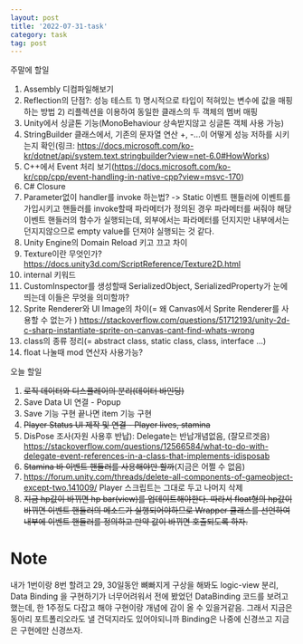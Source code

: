 ```yaml
---
layout: post
title: '2022-07-31-task'
category: task
tag: post
---
```

주말에 할일

1. Assembly 디컴파일해보기
2. Reflection의 단점?: 성능 테스트 1) 명시적으로 타입이 적혀있는 변수에 값을 매핑하는 방법 2) 리플렉션을 이용하여 동일한 클래스의 두 객체의 멤버 매핑
3. Unity에서 싱글톤 기능(MonoBehaviour 상속받지않고 싱글톤 객체 사용 가능)
4. StringBuilder 클래스에서, 기존의 문자열 연산 +, -...이 어떻게 성능 저하를 시키는지 확인(링크: https://docs.microsoft.com/ko-kr/dotnet/api/system.text.stringbuilder?view=net-6.0#HowWorks)
5. C++에서 Event 처리 보기(https://docs.microsoft.com/ko-kr/cpp/cpp/event-handling-in-native-cpp?view=msvc-170)
6. C# Closure
7. Parameter없이 handler를 invoke 하는법? -> Static 이벤트 핸들러에 이벤트를 가입시키고 핸들러를 invoke할때 파라메터가 정의된 경우 파라메터를 써줘야 해당 이벤트 핸들러의 함수가 실행되는데, 외부에서는 파라메터를 던지지만 내부에서는 던지지않으므로 empty value를 던져야 실행되는 것 같다.
8. Unity Engine의 Domain Reload 키고 끄고 차이
9. Texture이란 무엇인가? https://docs.unity3d.com/ScriptReference/Texture2D.html
10. internal 키워드
11. CustomInspector를 생성할때 SerializedObject, SerializedProperty가 눈에 띄는데 이들은 무엇을 의미할까? 
12. Sprite Renderer와 UI Image의 차이(= 왜 Canvas에서 Sprite Renderer를 사용할 수 없는가 )  https://stackoverflow.com/questions/51712193/unity-2d-c-sharp-instantiate-sprite-on-canvas-cant-find-whats-wrong
13. class의 종류 정리(= abstract class, static class, class, interface ...)
14. float 나눌때 mod 연산자 사용가능?


오늘 할일
1. ~~로직 데이터와 디스플레이의 분리(데이터 바인딩)~~
2. Save Data UI 연결 - Popup
3. Save 기능 구현 끝나면 item 기능 구현
4. ~~Player Status UI 제작 및 연결 - Player lives, stamina~~
5. DisPose 조사(자원 사용후 반납): Delegate는 반납개념없음, (잘모르겟음) https://stackoverflow.com/questions/12566584/what-to-do-with-delegate-event-references-in-a-class-that-implements-idisposab
6. ~~Stamina 바 이벤트 핸들러를 사용해야만 할까~~(지금은 어쩔 수 없음)
7.  https://forum.unity.com/threads/delete-all-components-of-gameobject-except-two.141009/ Player 스크립트는 그대로 두고 나머지 삭제
8.  ~~지금 hp값이 바뀌면 hp bar(view)를 업데이트해야한다. 따라서 float형의 hp값이 바뀌면 이벤트 핸들러의 메소드가 실행되어야하므로 Wrapper 클래스를 선언하여 내부에 이벤트 핸들러를 정의하고 만약 값이 바뀌면 호출되도록 하자.~~

# Note
내가 1번이랑 8번 할려고 29, 30일동안 뼈빠지게 구상을 해봐도 logic-view 분리, Data Binding 을 구현하기가 너무어려워서 전에 봤었던 DataBinding 코드를 보려고했는데, 한 1주정도 다잡고 해야 구현이랑 개념에 감이 올 수 있을거같음. 그래서 지금은 동아리 포트폴리오라도 낼 건덕지라도 있어야되니까 Binding은 나중에 신경쓰고 지금은 구현에만 신경쓰자.



 